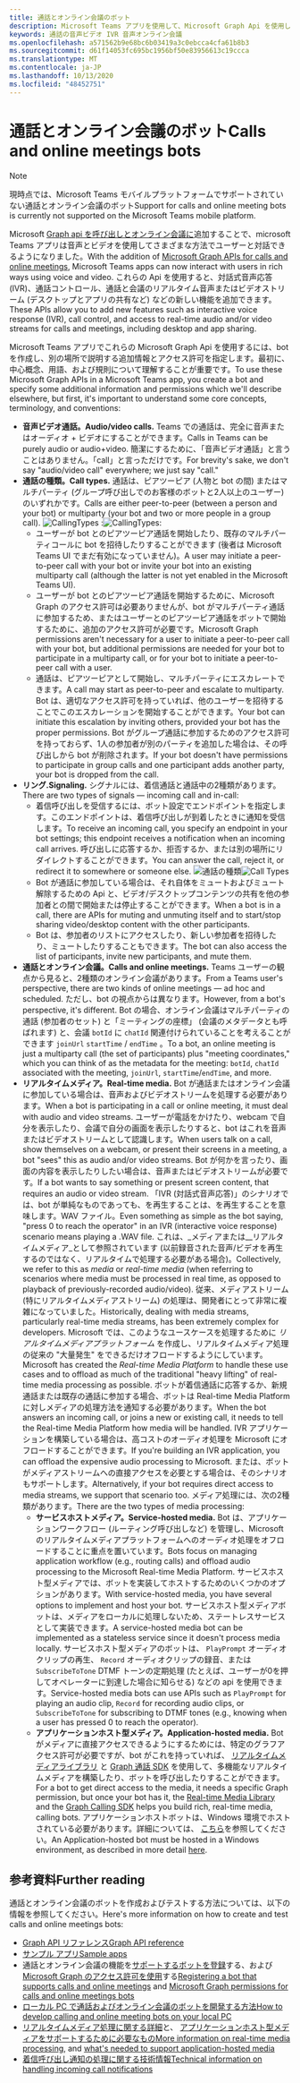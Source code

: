 ```yaml
---
title: 通話とオンライン会議のボット
description: Microsoft Teams アプリを使用して、Microsoft Graph Api を使用して通話やオンライン会議で音声とビデオを使用してユーザーと対話する方法について説明します。
keywords: 通話の音声ビデオ IVR 音声オンライン会議
ms.openlocfilehash: a571562b9e68bc6b03419a3c0ebcca4cfa61b8b3
ms.sourcegitcommit: d61f14053fc695bc1956bf50e83956613c19ccca
ms.translationtype: MT
ms.contentlocale: ja-JP
ms.lasthandoff: 10/13/2020
ms.locfileid: "48452751"
---
```

# <a name="calls-and-online-meetings-bots"></a><span data-ttu-id="e673a-104">通話とオンライン会議のボット</span><span class="sxs-lookup"><span data-stu-id="e673a-104">Calls and online meetings bots</span></span>

> [!NOTE]
> <span data-ttu-id="e673a-105">現時点では、Microsoft Teams モバイルプラットフォームでサポートされていない通話とオンライン会議のボット</span><span class="sxs-lookup"><span data-stu-id="e673a-105">Support for calls and online meeting bots is currently not supported on the Microsoft Teams mobile platform.</span></span> 

<span data-ttu-id="e673a-106">Microsoft [Graph api を呼び出しとオンライン会議に](/graph/api/resources/communications-api-overview?view=graph-rest-beta&preserve-view=true)追加することで、microsoft Teams アプリは音声とビデオを使用してさまざまな方法でユーザーと対話できるようになりました。</span><span class="sxs-lookup"><span data-stu-id="e673a-106">With the addition of [Microsoft Graph APIs for calls and online meetings](/graph/api/resources/communications-api-overview?view=graph-rest-beta&preserve-view=true), Microsoft Teams apps can now interact with users in rich ways using voice and video.</span></span> <span data-ttu-id="e673a-107">これらの Api を使用すると、対話式音声応答 (IVR)、通話コントロール、通話と会議のリアルタイム音声またはビデオストリーム (デスクトップとアプリの共有など) などの新しい機能を追加できます。</span><span class="sxs-lookup"><span data-stu-id="e673a-107">These APIs allow you to add new features such as interactive voice response (IVR), call control, and access to real-time audio and/or video streams for calls and meetings, including desktop and app sharing.</span></span>

<span data-ttu-id="e673a-108">Microsoft Teams アプリでこれらの Microsoft Graph Api を使用するには、bot を作成し、別の場所で説明する追加情報とアクセス許可を指定します。最初に、中心概念、用語、および規則について理解することが重要です。</span><span class="sxs-lookup"><span data-stu-id="e673a-108">To use these Microsoft Graph APIs in a Microsoft Teams app, you create a bot and specify some additional information and permissions which we'll describe elsewhere, but first, it's important to understand some core concepts, terminology, and conventions:</span></span>

* <span data-ttu-id="e673a-109">**音声ビデオ通話。**</span><span class="sxs-lookup"><span data-stu-id="e673a-109">**Audio/video calls.**</span></span> <span data-ttu-id="e673a-110">Teams での通話は、完全に音声またはオーディオ + ビデオにすることができます。</span><span class="sxs-lookup"><span data-stu-id="e673a-110">Calls in Teams can be purely audio or audio+video.</span></span> <span data-ttu-id="e673a-111">簡潔にするために、「音声ビデオ通話」と言うことはありません。「call」と言っただけです。</span><span class="sxs-lookup"><span data-stu-id="e673a-111">For brevity's sake, we don't say "audio/video call" everywhere; we just say "call."</span></span>
* <span data-ttu-id="e673a-112">**通話の種類。**</span><span class="sxs-lookup"><span data-stu-id="e673a-112">**Call types.**</span></span> <span data-ttu-id="e673a-113">通話は、ピアツーピア (人物と bot の間) またはマルチパーティ (グループ呼び出しでのお客様のボットと2人以上のユーザー) のいずれかです。</span><span class="sxs-lookup"><span data-stu-id="e673a-113">Calls are either peer-to-peer (between a person and your bot) or multiparty (your bot and two or more people in a group call).</span></span>
  <span data-ttu-id="e673a-114">![CallingTypes ](~/assets/images/calls-and-meetings/call-types.png) :</span><span class="sxs-lookup"><span data-stu-id="e673a-114">![CallingTypes](~/assets/images/calls-and-meetings/call-types.png):</span></span>
  * <span data-ttu-id="e673a-115">ユーザーが bot とのピアツーピア通話を開始したり、既存のマルチパーティコールに bot を招待したりすることができます (後者は Microsoft Teams UI でまだ有効になっていません)。</span><span class="sxs-lookup"><span data-stu-id="e673a-115">A user may initiate a peer-to-peer call with your bot or invite your bot into an existing multiparty call (although the latter is not yet enabled in the Microsoft Teams UI).</span></span>
  * <span data-ttu-id="e673a-116">ユーザーが bot とのピアツーピア通話を開始するために、Microsoft Graph のアクセス許可は必要ありませんが、bot がマルチパーティ通話に参加するため、またはユーザーとのピアツーピア通話をボットで開始するために、追加のアクセス許可が必要です。</span><span class="sxs-lookup"><span data-stu-id="e673a-116">Microsoft Graph permissions aren't necessary for a user to initiate a peer-to-peer call with your bot, but additional permissions are needed for your bot to participate in a multiparty call, or for your bot to initiate a peer-to-peer call with a user.</span></span>
  * <span data-ttu-id="e673a-117">通話は、ピアツーピアとして開始し、マルチパーティにエスカレートできます。</span><span class="sxs-lookup"><span data-stu-id="e673a-117">A call may start as peer-to-peer and escalate to multiparty.</span></span> <span data-ttu-id="e673a-118">Bot は、適切なアクセス許可を持っていれば、他のユーザーを招待することでこのエスカレーションを開始することができます。</span><span class="sxs-lookup"><span data-stu-id="e673a-118">Your bot can initiate this escalation by inviting others, provided your bot has the proper permissions.</span></span> <span data-ttu-id="e673a-119">Bot がグループ通話に参加するためのアクセス許可を持っておらず、1人の参加者が別のパーティを追加した場合は、その呼び出しから bot が削除されます。</span><span class="sxs-lookup"><span data-stu-id="e673a-119">If your bot doesn't have permissions to participate in group calls and one participant adds another party, your bot is dropped from the call.</span></span>
* <span data-ttu-id="e673a-120">**リング.**</span><span class="sxs-lookup"><span data-stu-id="e673a-120">**Signaling.**</span></span> <span data-ttu-id="e673a-121">シグナルには、着信通話と通話中の2種類があります。</span><span class="sxs-lookup"><span data-stu-id="e673a-121">There are two types of signals — incoming call and in-call:</span></span>
  * <span data-ttu-id="e673a-122">着信呼び出しを受信するには、ボット設定でエンドポイントを指定します。このエンドポイントは、着信呼び出しが到着したときに通知を受信します。</span><span class="sxs-lookup"><span data-stu-id="e673a-122">To receive an incoming call, you specify an endpoint in your bot settings; this endpoint receives a notification when an incoming call arrives.</span></span> <span data-ttu-id="e673a-123">呼び出しに応答するか、拒否するか、または別の場所にリダイレクトすることができます。</span><span class="sxs-lookup"><span data-stu-id="e673a-123">You can answer the call, reject it, or redirect it to somewhere or someone else.</span></span>
  <span data-ttu-id="e673a-124">![通話の種類](~/assets/images/calls-and-meetings/call-handling.png)</span><span class="sxs-lookup"><span data-stu-id="e673a-124">![Call Types](~/assets/images/calls-and-meetings/call-handling.png)</span></span>
  * <span data-ttu-id="e673a-125">Bot が通話に参加している場合は、それ自体をミュートおよびミュート解除するための Api と、ビデオ/デスクトップコンテンツの共有を他の参加者との間で開始または停止することができます。</span><span class="sxs-lookup"><span data-stu-id="e673a-125">When a bot is in a call, there are APIs for muting and unmuting itself and to start/stop sharing video/desktop content with the other participants.</span></span>
  * <span data-ttu-id="e673a-126">Bot は、参加者のリストにアクセスしたり、新しい参加者を招待したり、ミュートしたりすることもできます。</span><span class="sxs-lookup"><span data-stu-id="e673a-126">The bot can also access the list of participants, invite new participants, and mute them.</span></span>
* <span data-ttu-id="e673a-127">**通話とオンライン会議。**</span><span class="sxs-lookup"><span data-stu-id="e673a-127">**Calls and online meetings.**</span></span> <span data-ttu-id="e673a-128">Teams ユーザーの観点から見ると、2種類のオンライン会議があります。</span><span class="sxs-lookup"><span data-stu-id="e673a-128">From a Teams user's perspective, there are two kinds of online meetings — ad hoc and scheduled.</span></span> <span data-ttu-id="e673a-129">ただし、bot の視点からは異なります。</span><span class="sxs-lookup"><span data-stu-id="e673a-129">However, from a bot's perspective, it's different.</span></span> <span data-ttu-id="e673a-130">Bot の場合、オンライン会議はマルチパーティの通話 (参加者のセット) と「ミーティングの座標」 (会議のメタデータとも呼ばれます) と、会議 `botId` に `chatId` 関連付けられていることを考えることができます `joinUrl` `startTime` / `endTime` 。</span><span class="sxs-lookup"><span data-stu-id="e673a-130">To a bot, an online meeting is just a multiparty call (the set of participants) plus "meeting coordinates," which you can think of as the metadata for the meeting: `botId`, `chatId` associated with the meeting, `joinUrl`, `startTime`/`endTime`, and more.</span></span>
* <span data-ttu-id="e673a-131">**リアルタイムメディア。**</span><span class="sxs-lookup"><span data-stu-id="e673a-131">**Real-time media.**</span></span> <span data-ttu-id="e673a-132">Bot が通話またはオンライン会議に参加している場合は、音声およびビデオストリームを処理する必要があります。</span><span class="sxs-lookup"><span data-stu-id="e673a-132">When a bot is participating in a call or online meeting, it must deal with audio and video streams.</span></span> <span data-ttu-id="e673a-133">ユーザーが電話をかけたり、webcam で自分を表示したり、会議で自分の画面を表示したりすると、bot はこれを音声またはビデオストリームとして認識します。</span><span class="sxs-lookup"><span data-stu-id="e673a-133">When users talk on a call, show themselves on a webcam, or present their screens in a meeting, a bot "sees" this as audio and/or video streams.</span></span> <span data-ttu-id="e673a-134">Bot が何かを言ったり、画面の内容を表示したりしたい場合は、音声またはビデオストリームが必要です。</span><span class="sxs-lookup"><span data-stu-id="e673a-134">If a bot wants to say something or present screen content, that requires an audio or video stream.</span></span> <span data-ttu-id="e673a-135">「IVR (対話式音声応答)」のシナリオでは、bot が単純なものであっても、を再生することは、を再生することを意味します。WAV ファイル。</span><span class="sxs-lookup"><span data-stu-id="e673a-135">Even something as simple as the bot saying, "press 0 to reach the operator" in an IVR (interactive voice response) scenario means playing a .WAV file.</span></span> <span data-ttu-id="e673a-136">これは、_メディアまたは__リアルタイムメディア_として参照されています (以前録音された音声/ビデオを再生するのではなく、リアルタイムで処理する必要がある場合)。</span><span class="sxs-lookup"><span data-stu-id="e673a-136">Collectively, we refer to this as _media_ or _real-time media_ (when referring to scenarios where media must be processed in real time, as opposed to playback of previously-recorded audio/video).</span></span> <span data-ttu-id="e673a-137">従来、メディアストリーム (特にリアルタイムメディアストリーム) の処理は、開発者にとって非常に複雑になっていました。</span><span class="sxs-lookup"><span data-stu-id="e673a-137">Historically, dealing with media streams, particularly real-time media streams, has been extremely complex for developers.</span></span> <span data-ttu-id="e673a-138">Microsoft では、このようなユースケースを処理するために _リアルタイムメディアプラットフォーム_ を作成し、リアルタイムメディア処理の従来の "大量発生" をできるだけオフロードするようにしています。</span><span class="sxs-lookup"><span data-stu-id="e673a-138">Microsoft has created the _Real-time Media Platform_ to handle these use cases and to offload as much of the traditional "heavy lifting" of real-time media processing as possible.</span></span>  <span data-ttu-id="e673a-139">ボットが着信通話に応答するか、新規通話または既存の通話に参加する場合、ボットは Real-time Media Platform に対しメディアの処理方法を通知する必要があります。</span><span class="sxs-lookup"><span data-stu-id="e673a-139">When the bot answers an incoming call, or joins a new or existing call, it needs to tell the Real-time Media Platform how media will be handled.</span></span> <span data-ttu-id="e673a-140">IVR アプリケーションを構築している場合は、高コストのオーディオ処理を Microsoft にオフロードすることができます。</span><span class="sxs-lookup"><span data-stu-id="e673a-140">If you're building an IVR application, you can offload the expensive audio processing to Microsoft.</span></span> <span data-ttu-id="e673a-141">または、ボットがメディアストリームへの直接アクセスを必要とする場合は、そのシナリオもサポートします。</span><span class="sxs-lookup"><span data-stu-id="e673a-141">Alternatively, if your bot requires direct access to media streams, we support that scenario too.</span></span> <span data-ttu-id="e673a-142">メディア処理には、次の2種類があります。</span><span class="sxs-lookup"><span data-stu-id="e673a-142">There are the two types of media processing:</span></span>
  * <span data-ttu-id="e673a-143">**サービスホストメディア。**</span><span class="sxs-lookup"><span data-stu-id="e673a-143">**Service-hosted media.**</span></span> <span data-ttu-id="e673a-144">Bot は、アプリケーションワークフロー (ルーティング呼び出しなど) を管理し、Microsoft のリアルタイムメディアプラットフォームへのオーディオ処理をオフロードすることに重点を置いています。</span><span class="sxs-lookup"><span data-stu-id="e673a-144">Bots focus on managing application workflow (e.g., routing calls) and offload audio processing to the Microsoft Real-time Media Platform.</span></span> <span data-ttu-id="e673a-145">サービスホスト型メディアでは、ボットを実装してホストするためのいくつかのオプションがあります。</span><span class="sxs-lookup"><span data-stu-id="e673a-145">With service-hosted media, you have several options to implement and host your bot.</span></span> <span data-ttu-id="e673a-146">サービスホスト型メディアボットは、メディアをローカルに処理しないため、ステートレスサービスとして実装できます。</span><span class="sxs-lookup"><span data-stu-id="e673a-146">A service-hosted media bot can be implemented as a stateless service since it doesn't process media locally.</span></span> <span data-ttu-id="e673a-147">サービスホスト型メディアのボットは、 `PlayPrompt` オーディオクリップの再生、 `Record` オーディオクリップの録音、または `SubscribeToTone` DTMF トーンの定期処理 (たとえば、ユーザーが0を押してオペレーターに到達した場合に知らせる) などの api を使用できます。</span><span class="sxs-lookup"><span data-stu-id="e673a-147">Service-hosted media bots can use APIs such as `PlayPrompt` for playing an audio clip, `Record` for recording audio clips, or `SubscribeToTone` for subscribing to DTMF tones (e.g., knowing when a user has pressed 0 to reach the operator).</span></span>
  * <span data-ttu-id="e673a-148">**アプリケーションホスト型メディア。**</span><span class="sxs-lookup"><span data-stu-id="e673a-148">**Application-hosted media.**</span></span> <span data-ttu-id="e673a-149">Bot がメディアに直接アクセスできるようにするためには、特定のグラフアクセス許可が必要ですが、bot がこれを持っていれば、 [リアルタイムメディアライブラリ](https://www.nuget.org/packages/Microsoft.Graph.Communications.Calls.Media/) と [Graph 通話 SDK](https://microsoftgraph.github.io/microsoft-graph-comms-samples/docs/articles/index.html#graph-calling-sdk-and-stateful-client-builder) を使用して、多機能なリアルタイムメディアを構築したり、ボットを呼び出したりすることができます。</span><span class="sxs-lookup"><span data-stu-id="e673a-149">For a bot to get direct access to the media, it needs a specific Graph permission, but once your bot has it, the [Real-time Media Library](https://www.nuget.org/packages/Microsoft.Graph.Communications.Calls.Media/) and the [Graph Calling SDK](https://microsoftgraph.github.io/microsoft-graph-comms-samples/docs/articles/index.html#graph-calling-sdk-and-stateful-client-builder) helps you build rich, real-time media, calling bots.</span></span> <span data-ttu-id="e673a-150">アプリケーションホストボットは、Windows 環境でホストされている必要があります。詳細については、 [こちら](./requirements-considerations-application-hosted-media-bots.md)を参照してください。</span><span class="sxs-lookup"><span data-stu-id="e673a-150">An Application-hosted bot must be hosted in a Windows environment, as described in more detail [here](./requirements-considerations-application-hosted-media-bots.md).</span></span>

## <a name="further-reading"></a><span data-ttu-id="e673a-151">参考資料</span><span class="sxs-lookup"><span data-stu-id="e673a-151">Further reading</span></span>

<span data-ttu-id="e673a-152">通話とオンライン会議のボットを作成およびテストする方法については、以下の情報を参照してください。</span><span class="sxs-lookup"><span data-stu-id="e673a-152">Here's more information on how to create and test calls and online meetings bots:</span></span>

* [<span data-ttu-id="e673a-153">Graph API リファレンス</span><span class="sxs-lookup"><span data-stu-id="e673a-153">Graph API reference</span></span>](/graph/api/resources/communications-api-overview?view=graph-rest-beta&preserve-view=true)
* [<span data-ttu-id="e673a-154">サンプル アプリ</span><span class="sxs-lookup"><span data-stu-id="e673a-154">Sample apps</span></span>](https://github.com/microsoftgraph/microsoft-graph-comms-samples)
* <span data-ttu-id="e673a-155">通話とオンライン会議の機能を[サポートするボットを登録](./registering-calling-bot.md)する、および[Microsoft Graph のアクセス許可を使用](./registering-calling-bot.md#add-microsoft-graph-permissions)する</span><span class="sxs-lookup"><span data-stu-id="e673a-155">[Registering a bot that supports calls and online meetings](./registering-calling-bot.md) and [Microsoft Graph permissions for calls and online meetings bots](./registering-calling-bot.md#add-microsoft-graph-permissions)</span></span>
* [<span data-ttu-id="e673a-156">ローカル PC で通話およびオンライン会議のボットを開発する方法</span><span class="sxs-lookup"><span data-stu-id="e673a-156">How to develop calling and online meeting bots on your local PC</span></span>](./debugging-local-testing-calling-meeting-bots.md)
* <span data-ttu-id="e673a-157">[リアルタイムメディア処理に関する詳細](./real-time-media-concepts.md)と、 [アプリケーションホスト型メディアをサポートするために必要なもの](./requirements-considerations-application-hosted-media-bots.md)</span><span class="sxs-lookup"><span data-stu-id="e673a-157">[More information on real-time media processing](./real-time-media-concepts.md), and [what's needed to support application-hosted media](./requirements-considerations-application-hosted-media-bots.md)</span></span>
* [<span data-ttu-id="e673a-158">着信呼び出し通知の処理に関する技術情報</span><span class="sxs-lookup"><span data-stu-id="e673a-158">Technical information on handling incoming call notifications</span></span>](./call-notifications.md)
